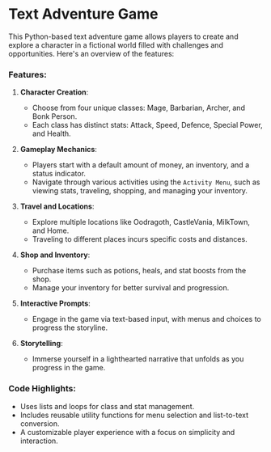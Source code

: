 # Text Adventure Game

This Python-based text adventure game allows players to create and explore a character in a fictional world filled with challenges and opportunities. Here's an overview of the features:

### Features:
1. **Character Creation**:
   - Choose from four unique classes: Mage, Barbarian, Archer, and Bonk Person.
   - Each class has distinct stats: Attack, Speed, Defence, Special Power, and Health.

2. **Gameplay Mechanics**:
   - Players start with a default amount of money, an inventory, and a status indicator.
   - Navigate through various activities using the `Activity Menu`, such as viewing stats, traveling, shopping, and managing your inventory.

3. **Travel and Locations**:
   - Explore multiple locations like Oodragoth, CastleVania, MilkTown, and Home.
   - Traveling to different places incurs specific costs and distances.

4. **Shop and Inventory**:
   - Purchase items such as potions, heals, and stat boosts from the shop.
   - Manage your inventory for better survival and progression.

5. **Interactive Prompts**:
   - Engage in the game via text-based input, with menus and choices to progress the storyline.

6. **Storytelling**:
   - Immerse yourself in a lighthearted narrative that unfolds as you progress in the game.

### Code Highlights:
- Uses lists and loops for class and stat management.
- Includes reusable utility functions for menu selection and list-to-text conversion.
- A customizable player experience with a focus on simplicity and interaction.